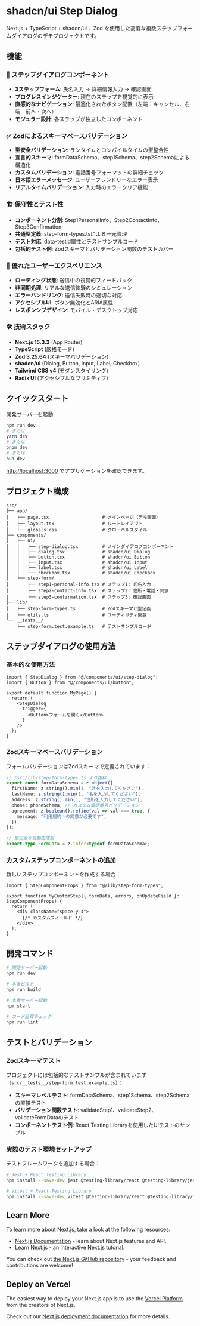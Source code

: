 # shadcn/ui Step Dialog

Next.js + TypeScript + shadcn/ui + Zod を使用した高度な複数ステップフォームダイアログのデモプロジェクトです。

## 機能

### 🎯 ステップダイアログコンポーネント
- **3ステップフォーム**: 氏名入力 → 詳細情報入力 → 確認画面
- **プログレスインジケーター**: 現在のステップを視覚的に表示
- **直感的なナビゲーション**: 最適化されたボタン配置（左端：キャンセル、右端：前へ・次へ）
- **モジュラー設計**: 各ステップが独立したコンポーネント

### ✅ Zodによるスキーマベースバリデーション
- **型安全バリデーション**: ランタイムとコンパイルタイムの型整合性
- **宣言的スキーマ**: formDataSchema、step1Schema、step2Schemaによる構造化
- **カスタムバリデーション**: 電話番号フォーマットの詳細チェック
- **日本語エラーメッセージ**: ユーザーフレンドリーなエラー表示
- **リアルタイムバリデーション**: 入力時のエラークリア機能

### 🏗️ 保守性とテスト性
- **コンポーネント分割**: Step1PersonalInfo、Step2ContactInfo、Step3Confirmation
- **共通型定義**: step-form-types.tsによる一元管理
- **テスト対応**: data-testid属性とテストサンプルコード
- **包括的テスト例**: Zodスキーマとバリデーション関数のテストカバー

### 🎨 優れたユーザーエクスペリエンス
- **ローディング状態**: 送信中の視覚的フィードバック
- **非同期処理**: リアルな送信体験のシミュレーション
- **エラーハンドリング**: 送信失敗時の適切な対応
- **アクセシブルUI**: ボタン無効化とARIA属性
- **レスポンシブデザイン**: モバイル・デスクトップ対応

### 🛠 技術スタック
- **Next.js 15.3.3** (App Router)
- **TypeScript** (厳格モード)
- **Zod 3.25.64** (スキーマバリデーション)
- **shadcn/ui** (Dialog, Button, Input, Label, Checkbox)
- **Tailwind CSS v4** (モダンスタイリング)
- **Radix UI** (アクセシブルなプリミティブ)

## クイックスタート

開発サーバーを起動:

```bash
npm run dev
# または
yarn dev
# または
pnpm dev
# または
bun dev
```

[http://localhost:3000](http://localhost:3000) でアプリケーションを確認できます。

## プロジェクト構成

```
src/
├── app/
│   ├── page.tsx                    # メインページ（デモ画面）
│   ├── layout.tsx                  # ルートレイアウト
│   └── globals.css                 # グローバルスタイル
├── components/
│   ├── ui/
│   │   ├── step-dialog.tsx         # メインダイアログコンポーネント
│   │   ├── dialog.tsx              # shadcn/ui Dialog
│   │   ├── button.tsx              # shadcn/ui Button
│   │   ├── input.tsx               # shadcn/ui Input
│   │   ├── label.tsx               # shadcn/ui Label
│   │   └── checkbox.tsx            # shadcn/ui Checkbox
│   └── step-form/
│       ├── step1-personal-info.tsx # ステップ1: 氏名入力
│       ├── step2-contact-info.tsx  # ステップ2: 住所・電話・同意
│       └── step3-confirmation.tsx  # ステップ3: 確認画面
├── lib/
│   ├── step-form-types.ts          # Zodスキーマと型定義
│   └── utils.ts                    # ユーティリティ関数
└── __tests__/
    └── step-form.test.example.ts   # テストサンプルコード
```

## ステップダイアログの使用方法

### 基本的な使用方法

```tsx
import { StepDialog } from "@/components/ui/step-dialog";
import { Button } from "@/components/ui/button";

export default function MyPage() {
  return (
    <StepDialog
      trigger={
        <Button>フォームを開く</Button>
      }
    />
  );
}
```

### Zodスキーマベースバリデーション

フォームバリデーションはZodスキーマで定義されています：

```typescript
// /src/lib/step-form-types.ts より抜粋
export const formDataSchema = z.object({
  firstName: z.string().min(1, "姓を入力してください"),
  lastName: z.string().min(1, "名を入力してください"),
  address: z.string().min(1, "住所を入力してください"),
  phone: phoneSchema, // カスタム電話番号バリデーション
  agreement: z.boolean().refine(val => val === true, {
    message: "利用規約への同意が必要です",
  }),
});

// 型安全な自動生成型
export type FormData = z.infer<typeof formDataSchema>;
```

### カスタムステップコンポーネントの追加

新しいステップコンポーネントを作成する場合：

```tsx
import { StepComponentProps } from "@/lib/step-form-types";

export function MyCustomStep({ formData, errors, onUpdateField }: StepComponentProps) {
  return (
    <div className="space-y-4">
      {/* カスタムフィールド */}
    </div>
  );
}
```

## 開発コマンド

```bash
# 開発サーバー起動
npm run dev

# 本番ビルド
npm run build

# 本番サーバー起動
npm start

# コード品質チェック
npm run lint
```

## テストとバリデーション

### Zodスキーマテスト

プロジェクトには包括的なテストサンプルが含まれています（`src/__tests__/step-form.test.example.ts`）：

- **スキーマレベルテスト**: formDataSchema、step1Schema、step2Schemaの直接テスト
- **バリデーション関数テスト**: validateStep1、validateStep2、validateFormDataのテスト
- **コンポーネントテスト例**: React Testing Libraryを使用したUIテストのサンプル

### 実際のテスト環境セットアップ

テストフレームワークを追加する場合：

```bash
# Jest + React Testing Library
npm install --save-dev jest @testing-library/react @testing-library/jest-dom

# Vitest + React Testing Library
npm install --save-dev vitest @testing-library/react @testing-library/jest-dom
```

## Learn More

To learn more about Next.js, take a look at the following resources:

- [Next.js Documentation](https://nextjs.org/docs) - learn about Next.js features and API.
- [Learn Next.js](https://nextjs.org/learn) - an interactive Next.js tutorial.

You can check out [the Next.js GitHub repository](https://github.com/vercel/next.js) - your feedback and contributions are welcome!

## Deploy on Vercel

The easiest way to deploy your Next.js app is to use the [Vercel Platform](https://vercel.com/new?utm_medium=default-template&filter=next.js&utm_source=create-next-app&utm_campaign=create-next-app-readme) from the creators of Next.js.

Check out our [Next.js deployment documentation](https://nextjs.org/docs/app/building-your-application/deploying) for more details.
